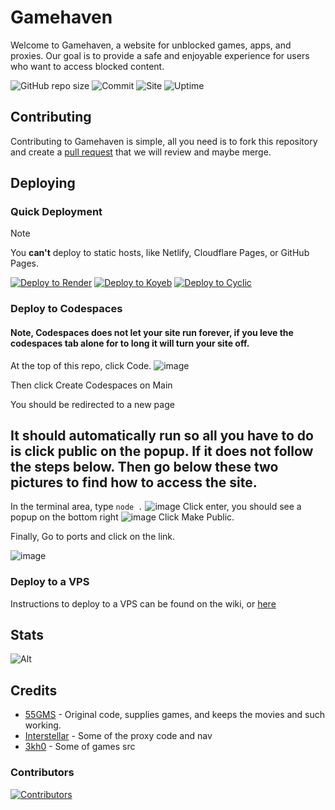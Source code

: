 # Gamehaven

Welcome to Gamehaven, a website for unblocked games, apps, and proxies. Our goal is to provide a safe and enjoyable experience for users who want to access blocked content.

![GitHub repo size](https://img.shields.io/github/repo-size/55gms/55gms)
![Commit](https://img.shields.io/github/commit-activity/w/55gms/55gms)
![Site](https://img.shields.io/website?url=https%3A%2F%2F55gms.com)
![Uptime](https://img.shields.io/uptimerobot/ratio/7/m793507060-97e6bef63b62591b668ced4f)

## Contributing

Contributing to Gamehaven is simple, all you need is to fork this repository and create a [pull request](https://docs.github.com/en/pull-requests/collaborating-with-pull-requests/proposing-changes-to-your-work-with-pull-requests/creating-a-pull-request) that we will review and maybe merge.

## Deploying

### Quick Deployment

> [!NOTE]
> You **can't** deploy to static hosts, like Netlify, Cloudflare Pages, or GitHub Pages.

[![Deploy to Render](https://binbashbanana.github.io/deploy-buttons/buttons/remade/render.svg)](https://render.com/deploy?repo=https://github.com/55gms/55GMS)
[![Deploy to Koyeb](https://binbashbanana.github.io/deploy-buttons/buttons/remade/koyeb.svg)](https://app.koyeb.com/deploy?type=git&repository=github.com/55gms/55GMS&branch=main&name=55gms)
[![Deploy to Cyclic](https://binbashbanana.github.io/deploy-buttons/buttons/remade/cyclic.svg)](https://app.cyclic.sh/api/app/deploy/55gms/55GMS)

### Deploy to Codespaces

#### Note, Codespaces does not let your site run forever, if you leve the codespaces tab alone for to long it will turn your site off.

At the top of this repo, click Code.
![image](https://github.com/user-attachments/assets/f39210a7-33a2-4ee8-b8da-97a894ddbf03)

Then click Create Codespaces on Main

You should be redirected to a new page

## It should automatically run so all you have to do is click public on the popup. If it does not follow the steps below. Then go below these two pictures to find how to access the site.

In the terminal area, type `node .`
![image](https://github.com/user-attachments/assets/ef75f5f1-e551-4332-8e60-7e4c8a2b563f)
Click enter, you should see a popup on the bottom right
![image](https://github.com/user-attachments/assets/7ebef636-6cde-474e-9ccc-b93f32906fe3)
Click Make Public.

Finally, Go to ports and click on the link.

![image](https://github.com/user-attachments/assets/38b12552-aedb-442e-93c9-d2cda4904e49)

### Deploy to a VPS

Instructions to deploy to a VPS can be found on the wiki, or <a href='https://github.com/55gms/55GMS/wiki'>here</a>

## Stats

![Alt](https://repobeats.axiom.co/api/embed/aa0d492e7df85dd81f1e15509991745130be77cd.svg "Repobeats analytics image")

## Credits
- [55GMS](https://github.com/55gms/55GMS) - Original code, supplies games, and keeps the movies and such working. 
- [Interstellar](https://github.com/UseInterstellar/Interstellar) - Some of the proxy code and nav
- [3kh0](https://gitlab.com/3kh0/3kh0-assets) - Some of games src

### Contributors

[![Contributors](https://contrib.rocks/image?repo=55gms/55GMS)](https://github.com/55gms/55GMS/graphs/contributors)
